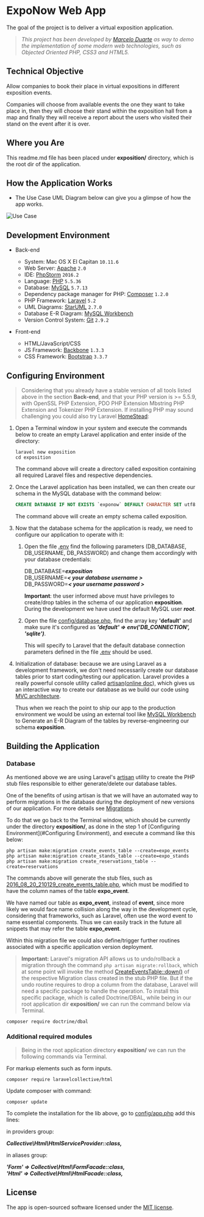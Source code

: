 # ExpoNow Web App

The goal of the project is to deliver a virtual exposition application. 

>_This project has been developed by [Marcelo Duarte](https://linkedin.com/in/marcelo-duarte-55991ab9) as way to demo the implementation of some modern web technologies, such as Objected Oriented PHP, CSS3 and HTML5._

## Technical Objective

Allow companies to book their place in virtual expositions in different exposition events.

Companies will choose from available events the one they want to take place in, then they will choose their stand within the exposition hall from a map and finally they will receive a report about the users who visited their stand on the event after it is over.

## Where you Are

This readme.md file has been placed under **exposition/** directory, which is the root dir of the application.


## How the Application Works
   
* The Use Case UML Diagram below can give you a glimpse of how the app works. 

![Use Case](doc/uml-diagrams/UseCase.png)

## Development Environment 

* Back-end

    - System: Mac OS X El Capitan `10.11.6`
    - Web Server: [Apache](http://apach.org) `2.0`
    - IDE: [PhpStorm](http://www.jetbrains.com/phpstorm/) `2016.2`
    - Language: [PHP](http://php.net) `5.5.36`
    - Database: [MySQL](http://mysql.com) `5.7.13`
    - Dependency package manager for PHP: [Composer](http://getcomposer.org) `1.2.0` 
    - PHP Framework: [Laravel](http://laravel.com) `5.2`
    - UML Diagrams: [StarUML](http://staruml.io) `2.7.0`
    - Database E-R Diagram: [MySQL Workbench](http://dev.mysql.com/downloads/workbench/5.0.html)
    - Version Control System: [Git](http://git-scm.com) `2.9.2` 
    
* Front-end

    - HTML/JavaScript/CSS    
    - JS Framework: [Backbone](http://backbonejs.org) `1.3.3`
    - CSS Framework: [Bootstrap](http://getbootstrap.com) `3.3.7`

## Configuring Environment

> Considering that you already have a stable version of all tools listed above in the section **Back-end**, and that your PHP version is >= 5.5.9, with OpenSSL PHP Extension, PDO PHP Extension Mbstring PHP Extension and Tokenizer PHP Extension. If installing PHP may sound challenging you could also try Laravel [HomeStead](https://laravel.com/docs/5.2/homestead):  

1. Open a Terminal window in your system and execute the commands below to create an empty Laravel application and enter inside of the directory:  
    ```shell  
    laravel new exposition
    cd exposition
    ```  
    The command above will create a directory called exposition containing all required Laravel files and respective dependencies.
    
2. Once the Laravel application has been installed, we can then create our schema in the MySQL database with the command below:  
    ```sql
    CREATE DATABASE IF NOT EXISTS `exponow` DEFAULT CHARACTER SET utf8 COLLATE utf8_general_ci;
    ```
   The command above will create an empty schema called exposition.

3. Now that the database schema for the application is ready, we need to configure our application to operate with it:
   
   1. Open the file [.env](/.env) find the following parameters (DB_DATABASE, DB_USERNAME, DB_PASSWORD) and change them accordingly with your database credentials:  
     
      DB_DATABASE=**_exposition_**  
      DB_USERNAME=**_< your database username >_**  
      DB_PASSWORD=**_< your username password >_**  
      
      **Important**: the user informed above must have privileges to create/drop tables in the schema of our application **exposition**. During the development we have used the default MySQL user **_root_**.
       
   2. Open the file [config/database.php](config/database.php), find the array key **'default'** and make sure it's configured as **_'default' => env('DB_CONNECTION', 'sqlite')_**.  
   
      This will specify to Laravel that the default database connection parameters defined in the file [.env](/.env) should be used.

4. Initialization of database: because we are using Laravel as a development framework, we don't need necessarily create our database tables prior to start coding/testing our application. Laravel provides a really powerful console utility called [artisan](artisan.php)([online doc](https://laravel.com/docs/5.2/artisan)), which gives us an interactive way to create our database as we build our code using [MVC architecture](https://en.wikipedia.org/wiki/Model%E2%80%93view%E2%80%93controller).
      
   Thus when we reach the point to ship our app to the production environment we would be using an external tool like [MySQL Workbench](http://dev.mysql.com/downloads/workbench/5.0.html) to Generate an E-R Diagram of the tables by reverse-engineering our schema **exposition**. 

## Building the Application 

### Database 

As mentioned above we are using Laravel's [artisan](artisan.php) utility to create the PHP stub files responsible to either generate/delete our database tables.

One of the benefits of using artisan is that we will have an automated way to perform migrations in the database during the deployment of new versions of our application. For more details see [Migrations](https://laravel.com/docs/5.2/migrations). 

To do that we go back to the Terminal window, which should be currently under the directory **exposition/**, as done in the step 1 of [Configuring Environment](#Configuring Environment), and execute a command like this below:
```shell
php artisan make:migration create_events_table --create=expo_events
php artisan make:migration create_stands_table --create=expo_stands
php artisan make:migration create_reservations_table --create=reservations
```
The commands above will generate the stub files, such as [2016_08_20_210129_create_events_table.php](database/migrations/2016_08_20_210129_create_events_table.php), which must be modified to have the column names of the table **expo_event**.

We have named our table as **expo_event**, instead of **event**, since more likely we would face name collision along the way in the development cycle, considering that frameworks, such as Laravel, often use the word event to name essential components. Thus we can easily track in the future all snippets that may refer the table **expo_event**.    

Within this migration file we could also define/trigger further routines associated with a specific application version deployment.         

> **Important:** Laravel's migration API allows us to undo/rollback a migration through the command ``` php artisan migrate:rollback ```, which at some point will invoke the method [CreateEventsTable::down()](database/migrations/2016_08_20_210129_create_events_table.php) of the respective Migration class created in the stub PHP file. But if the undo routine requires to drop a column from the database, Laravel will need a specific package to handle the operation. To install this specific package, which is called Doctrine/DBAL, while being in our root application dir **exposition/** we can run the command below via Terminal.
  
  ```shel
  composer require doctrine/dbal
  ```

### Additional required modules  

> Being in the root application directory **exposition/** we can run the following commands via Terminal.

For markup elements such as form inputs.

```shell
composer require laravelcollective/html
```

Update composer with command:
```shell
composer update
```


To complete the installation for the lib above, go to [config/app.php](config/app.php) add this lines:

in providers group:

**_Collective\Html\HtmlServiceProvider::class,_**

in aliases group:

**_'Form' => Collective\Html\FormFacade::class,_**  
**_'Html' => Collective\Html\HtmlFacade::class,_**


## License

The app is open-sourced software licensed under the [MIT license](http://opensource.org/licenses/MIT).

